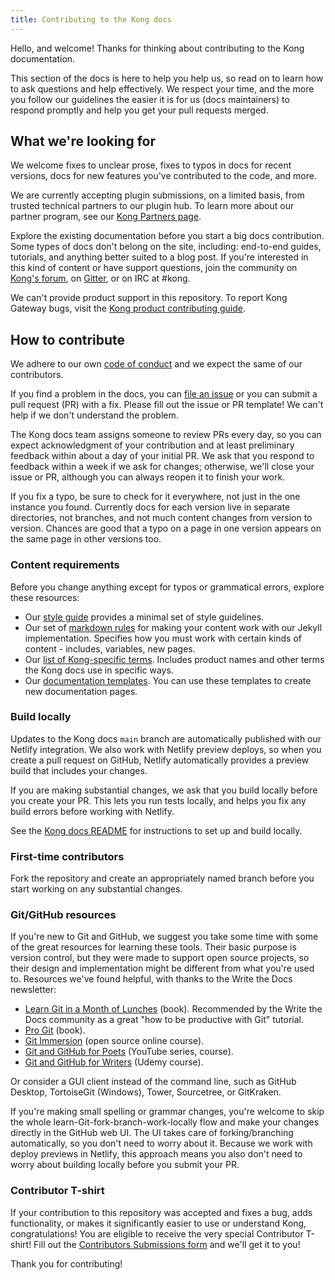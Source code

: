 ```yaml
---
title: Contributing to the Kong docs
---
```


<!-- vale off -->

Hello, and welcome! Thanks for thinking about contributing to the Kong documentation.

This section of the docs is here to help you help us, so read on to learn how to ask questions and help effectively.
We respect your time, and the more you follow our guidelines the easier it is for us (docs maintainers) to respond
promptly and help you get your pull requests merged.

## What we're looking for

We welcome fixes to unclear prose, fixes to typos in docs for recent versions, docs for new features you've contributed to
the code, and more.

We are currently accepting plugin submissions, on a limited basis, from trusted technical partners to our plugin hub. To learn more about our partner program, see our [Kong Partners page](https://konghq.com/partners).

Explore the existing documentation before you start a big docs contribution. Some types of docs don't belong on the site, including: end-to-end guides, tutorials, and anything better suited to a blog post. If you're interested in
this kind of content or have support questions, join the community on [Kong's forum](https://discuss.konghq.com/), on
[Gitter](https://gitter.im/Kong/kong), or on IRC at #kong.

We can't provide product support in this repository. To report Kong Gateway bugs, visit the [Kong product contributing guide](https://github.com/Kong/kong/blob/master/CONTRIBUTING.md#where-to-report-bugs).

## How to contribute

We adhere to our own [code of conduct](https://github.com/Kong/docs.konghq.com/blob/main/CODE_OF_CONDUCT.md) and we expect the same of our contributors.

If you find a problem in the docs, you can [file an issue](https://github.com/kong/docs.konghq.com/issues/new)
or you can submit a pull request (PR) with a fix. Please fill out the issue or PR template! We can't help if we don't understand the problem.

The Kong docs team assigns someone to review PRs every day, so you can expect acknowledgment of your contribution and at least preliminary
feedback within about a day of your initial PR. We ask that you respond to feedback within a week if we ask for changes; otherwise, we'll close
your issue or PR, although you can always reopen it to finish your work.

If you fix a typo, be sure to check for it everywhere, not just in the one instance you found. Currently docs for each version live in separate directories, not branches, and not much content changes from
version to version. Chances are good that a typo on a page in one version appears on the same page in other versions too.

### Content requirements

Before you change anything except for typos or grammatical errors, explore these resources:

* Our [style guide](/contributing/style-guide/) provides a minimal set of style guidelines.
* Our set of [markdown rules](/contributing/markdown-rules/) for making your content work with our Jekyll implementation. Specifies how you must
work with certain kinds of content - includes, variables, new pages.
* Our [list of Kong-specific terms](/contributing/word-choice/). Includes product names and other terms the Kong docs use in specific ways.
* Our [documentation templates](https://github.com/Kong/docs.konghq.com/tree/main/docs/templates). You can use these templates to create new documentation pages. 

### Build locally

Updates to the Kong docs `main` branch are automatically published with our Netlify integration. We also work with Netlify preview deploys, so when you create a pull request on GitHub, Netlify automatically provides a preview build that includes your changes.

If you are making substantial changes, we ask that you build locally before you create your PR. This lets you run tests locally, and helps you fix any build errors before working with Netlify.

See the [Kong docs README](https://github.com/Kong/docs.konghq.com/blob/main/README.md) for instructions to set up and build locally.

### First-time contributors

Fork the repository and create an appropriately named branch before you start working on any substantial changes.

### Git/GitHub resources

If you're new to Git and GitHub, we suggest you take some time with some of the great resources for learning these tools. Their basic purpose
is version control, but they were made to support open source projects, so their design and implementation might be different from what
you're used to. Resources we've found helpful, with thanks to the Write the Docs newsletter:

* [Learn Git in a Month of Lunches](https://www.amazon.com/Learn-Month-Lunches-Rick-Umali/dp/1617292419) (book). Recommended by the Write the Docs
community as a great "how to be productive with Git" tutorial.
* [Pro Git](https://git-scm.com/book/en/v2) (book).
* [Git Immersion](http://gitimmersion.com) (open source online course).
* [Git and GitHub for Poets](https://www.youtube.com/playlist?list=PLRqwX-V7Uu6ZF9C0YMKuns9sLDzK6zoiV) (YouTube series, course).
* [Git and GitHub for Writers](https://www.udemy.com/course/git-and-github-for-writers/) (Udemy course).

Or consider a GUI client instead of the command line, such as GitHub Desktop, TortoiseGit (Windows), Tower, Sourcetree, or GitKraken.

If you're making small spelling or grammar changes, you're welcome to skip the whole learn-Git-fork-branch-work-locally flow and make your changes directly in the GitHub web UI. The UI takes care of forking/branching automatically, so you don't need to worry about it. Because we work with deploy previews in Netlify, this approach means you also don't need to worry about building locally before you submit your PR.

### Contributor T-shirt

If your contribution to this repository was accepted and fixes a bug, adds
functionality, or makes it significantly easier to use or understand Kong,
congratulations! You are eligible to receive the very special Contributor
T-shirt! Fill out the [Contributors Submissions form](https://goo.gl/forms/5w6mxLaE4tz2YM0L2) and we'll
get it to you!

Thank you for contributing!
